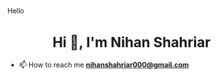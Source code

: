 <div style="background-color◼️">Hello </div>
<h1 align="center">Hi 👋, I'm Nihan Shahriar</h1>



- 📫 How to reach me **nihanshahriar000@gmail.com**

